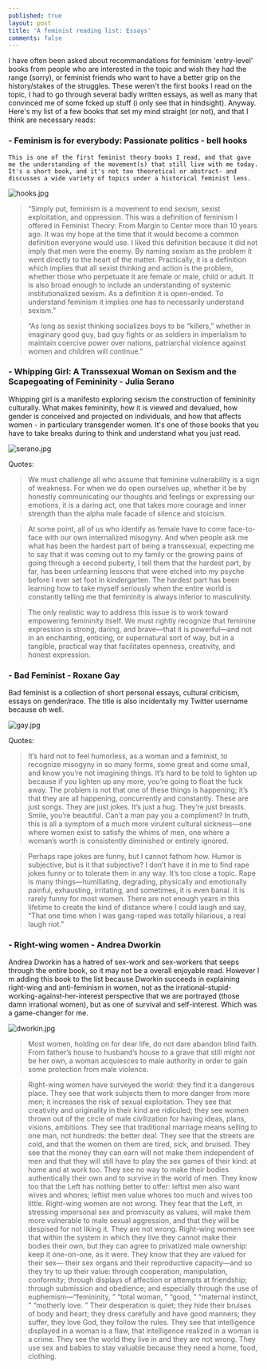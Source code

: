 ```yaml
---
published: true
layout: post
title: 'A feminist reading list: Essays'
comments: false
---
```

I have often been asked about recommandations for feminism 'entry-level' books from people who are interested in the topic and wish they had the range (sorry), or feminist friends who want to have a better grip on the history/stakes of the struggles. These weren't the first books I read on the topic, I had to go through several badly written essays, as well as many that convinced me of some fcked up stuff (i only see that in hindsight). Anyway. Here's my list of a few books that set my mind straight (or not), and that I think are necessary reads:

### - Feminism is for everybody: Passionate politics - bell hooks

	This is one of the first feminist theory books I read, and that gave me the understanding of the movement(s) that still live with me today. It's a short book, and it's not too theoretical or abstract- and discusses a wide variety of topics under a historical feminist lens.

![hooks.jpg]({{site.baseurl}}/images/feminist-reading-list-essays/hooks.jpg)


> “Simply put, feminism is a movement to end sexism, sexist exploitation, and oppression. This was a definition of feminism I offered in Feminist Theory: From Margin to Center more than 10 years ago. It was my hope at the time that it would become a common definition everyone would use. I liked this definition because it did not imply that men were the enemy. By naming sexism as the problem it went directly to the heart of the matter. Practically, it is a definition which implies that all sexist thinking and action is the problem, whether those who perpetuate it are female or male, child or adult. It is also broad enough to include an understanding of systemic institutionalized sexism. As a definition it is open-ended. To understand feminism it implies one has to necessarily understand sexism.”


> “As long as sexist thinking socializes boys to be “killers,” whether in imaginary good guy, bad guy fights or as soldiers in imperialism to maintain coercive power over nations, patriarchal violence against women and children will continue.”


### - Whipping Girl: A Transsexual Woman on Sexism and the Scapegoating of Femininity - Julia Serano
Whipping girl is a manifesto exploring sexism the construction of femininity culturally. What makes femininity, how it is viewed and devalued, how gender is conceived and projected on individuals, and how that affects women - in particulary transgender women. It's one of those books that you have to take breaks during to think and understand what you just read.

![serano.jpg]({{site.baseurl}}/images/feminist-reading-list-essays/serano.jpg)


Quotes:
> We must challenge all who assume that feminine vulnerability is a sign of weakness. For when we do open ourselves up, whether it be by honestly communicating our thoughts and feelings or expressing our emotions, it is a daring act, one that takes more courage and inner strength than the alpha male facade of silence and stoicism.

> At some point, all of us who identify as female have to come face-to-face with our own internalized misogyny. And when people ask me what has been the hardest part of being a transsexual, expecting me to say that it was coming out to my family or the growing pains of going through a second puberty, I tell them that the hardest part, by far, has been unlearning lessons that were etched into my psyche before I ever set foot in kindergarten. The hardest part has been learning how to take myself seriously when the entire world is constantly telling me that femininity is always inferior to masculinity.

> The only realistic way to address this issue is to work toward empowering femininity itself. We must rightly recognize that feminine expression is strong, daring, and brave—that it is powerful—and not in an enchanting, enticing, or supernatural sort of way, but in a tangible, practical way that facilitates openness, creativity, and honest expression.


### - Bad Feminist - Roxane Gay
Bad feminist is a collection of short personal essays, cultural criticism, essays on gender/race. The title is also incidentally my Twitter username because oh well.

![gay.jpg]({{site.baseurl}}/images/feminist-reading-list-essays/gay.jpg)


Quotes:
> It’s hard not to feel humorless, as a woman and a feminist, to recognize misogyny in so many forms, some great and some small, and know you’re not imagining things. It’s hard to be told to lighten up because if you lighten up any more, you’re going to float the fuck away. The problem is not that one of these things is happening; it’s that they are all happening, concurrently and constantly. These are just songs. They are just jokes. It’s just a hug. They’re just breasts. Smile, you’re beautiful. Can’t a man pay you a compliment? In truth, this is all a symptom of a much more virulent cultural sickness—one where women exist to satisfy the whims of men, one where a woman’s worth is consistently diminished or entirely ignored.

> Perhaps rape jokes are funny, but I cannot fathom how. Humor is subjective, but is it that subjective? I don’t have it in me to find rape jokes funny or to tolerate them in any way. It’s too close a topic. Rape is many things—humiliating, degrading, physically and emotionally painful, exhausting, irritating, and sometimes, it is even banal. It is rarely funny for most women. There are not enough years in this lifetime to create the kind of distance where I could laugh and say, “That one time when I was gang-raped was totally hilarious, a real laugh riot.”


### - Right-wing women - Andrea Dworkin
Andrea Dworkin has a hatred of sex-work and sex-workers that seeps through the entire book, so it may not be a overall enjoyable read. However I m adding this book to the list because Dworkin succeeds in explaining right-wing and anti-feminism in women, not as the irrational-stupid-working-against-her-interest perspective that we are portrayed (those damn irrational women), but as one of survival and self-interest. Which was a game-changer for me.

![dworkin.jpg]({{site.baseurl}}/images/feminist-reading-list-essays/dworkin.jpg)


> Most women, holding on for dear life, do not dare abandon blind faith. From father’s house to husband’s house to a grave that still might not be her own, a woman acquiesces to male authority in order to gain some protection from male violence.

> Right-wing women have surveyed the world: they find it a dangerous place. They see that work subjects them to more danger from more men; it increases the risk of sexual exploitation. They see that creativity and originality in their kind are ridiculed; they see women thrown out of the circle of male civilization for having ideas, plans, visions, ambitions. They see that traditional marriage means selling to one man, not hundreds: the better deal. They see that the streets are cold, and that the women on them are tired, sick, and bruised. They see that the money they can earn will not make them independent of men and that they will still have to play the sex games of their kind: at home and at work too. They see no way to make their bodies authentically their own and to survive in the world of men. They know too that the Left has nothing better to offer: leftist men also want wives and whores; leftist men value whores too much and wives too little. Right-wing women are not wrong. They fear that the Left, in stressing impersonal sex and promiscuity as values, will make them more vulnerable to male sexual aggression, and that they will be despised for not liking it. They are not wrong. Right-wing women see that within the system in which they live they cannot make their bodies their own, but they can agree to privatized male ownership: keep it one-on-one, as it were. They know that they are valued for their sex— their sex organs and their reproductive capacity—and so they try to up their value: through cooperation, manipulation, conformity; through displays of affection or attempts at friendship; through submission and obedience; and especially through the use of euphemism—“femininity, ” “total woman, ” “good, ” “maternal instinct, ” “motherly love. ” Their desperation is quiet; they hide their bruises of body and heart; they dress carefully and have good manners; they suffer, they love God, they follow the rules. They see that intelligence displayed in a woman is a flaw, that intelligence realized in a woman is a crime. They see the world they live in and they are not wrong. They use sex and babies to stay valuable because they need a home, food, clothing.
